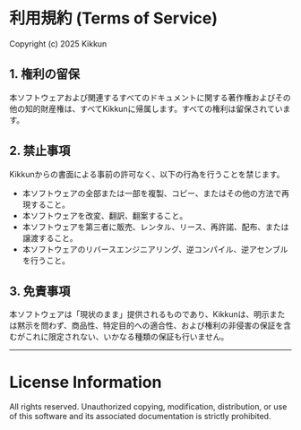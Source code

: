 # 利用規約 (Terms of Service)

Copyright (c) 2025 Kikkun

## 1. 権利の留保

本ソフトウェアおよび関連するすべてのドキュメントに関する著作権およびその他の知的財産権は、すべてKikkunに帰属します。すべての権利は留保されています。

## 2. 禁止事項

Kikkunからの書面による事前の許可なく、以下の行為を行うことを禁じます。

*   本ソフトウェアの全部または一部を複製、コピー、またはその他の方法で再現すること。
*   本ソフトウェアを改変、翻訳、翻案すること。
*   本ソフトウェアを第三者に販売、レンタル、リース、再許諾、配布、または譲渡すること。
*   本ソフトウェアのリバースエンジニアリング、逆コンパイル、逆アセンブルを行うこと。

## 3. 免責事項

本ソフトウェアは「現状のまま」提供されるものであり、Kikkunは、明示または黙示を問わず、商品性、特定目的への適合性、および権利の非侵害の保証を含むがこれに限定されない、いかなる種類の保証も行いません。

---

# License Information

All rights reserved. Unauthorized copying, modification, distribution, or use of this software and its associated documentation is strictly prohibited.